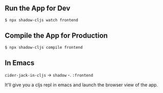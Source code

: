 ## Run the App for Dev
```
$ npx shadow-cljs watch frontend
```

## Compile the App for Production
```
$ npx shadow-cljs compile frontend
```

## In Emacs
`cider-jack-in-cljs` -> `shadow`  -. `:frontend`

It'll give you a cljs repl in emacs
and launch the browser view of the app.
